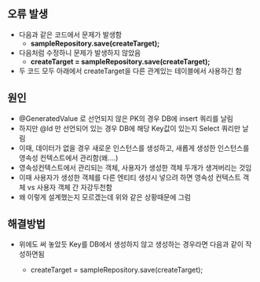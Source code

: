 ## 오류 발생

- 다음과 같은 코드에서 문제가 발생함
  - **sampleRepository.save(createTarget);**
- 다음처럼 수정하니 문제가 발생하지 않았음
  - **createTarget = sampleRepository.save(createTarget);**
- 두 코드 모두 아래에서 createTarget을 다른 관계있는 테이블에서 사용하긴 함

## 원인

- @GeneratedValue 로 선언되지 않은 PK의 경우 DB에 insert 쿼리를 날림
- 하지만 @Id 만 선언되어 있는 경우 DB에 해당 Key값이 있는지 Select 쿼리만 날림
- 이때, 데이터가 없을 경우 새로운 인스턴스를 생성하고,
  새롭게 생성한 인스턴스를 영속성 컨텍스트에서 관리함(왜….)
- 영속성컨텍스트에서 관리되는 객체, 사용자가 생성한 객체 두개가 생겨버리는 것임
- 이때 사용자가 생성한 객체를 다른 엔티티 생성시 넣으려 하면
  영속성 컨텍스트 객체 vs 사용자 객체 간 자강두천함
- 왜 이렇게 설계했는지 모르겠는데 위와 같은 상황때문에 그럼

## 해결방법

- 위에도 써 놓았듯 Key를 DB에서 생성하지 않고 생성하는 경우라면 
  다음과 같이 작성하면됨
  
  - createTarget = sampleRepository.save(createTarget);


